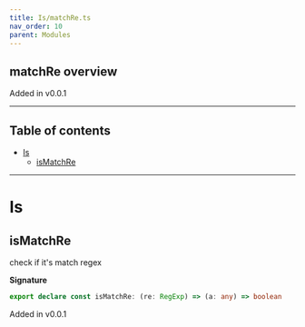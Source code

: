 ```yaml
---
title: Is/matchRe.ts
nav_order: 10
parent: Modules
---
```


## matchRe overview

Added in v0.0.1

---

<h2 class="text-delta">Table of contents</h2>

- [Is](#is)
  - [isMatchRe](#ismatchre)

---

# Is

## isMatchRe

check if it's match regex

**Signature**

```ts
export declare const isMatchRe: (re: RegExp) => (a: any) => boolean
```

Added in v0.0.1
